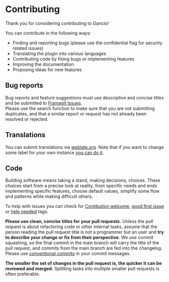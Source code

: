 # Contributing

Thank you for considering contributing to Gancio!


You can contribute in the following ways:

- Finding and reporting bugs (please use the confidential flag for security related issues)
- Translating the plugin into various languages
- Contributing code by fixing bugs or implementing features
- Improving the documentation
- Proposing ideas for new features


## Bug reports

Bug reports and feature suggestions must use descriptive and concise titles and be submitted to [Framagit Issues](https://framagit.org/les/gancio/-/issues).  
Please use the search function to make sure that you are not submitting duplicates, and that a similar report or request has not already been resolved or rejected.

## Translations

You can submit translations via [weblate.org](https://hosted.weblate.org/projects/gancio/). Note that if you want to change some label for your own instance [you can do it](https://gancio.org/install/config#user-locale).


## Code

Building software means taking a stand, making decisions, choices.
These choices start from a precise look at reality, from specific needs and ends implementing specific features, choose default values, simplify some flow and patterns while making difficult others.

To help with issues you can check for [Contibution welcome](https://framagit.org/les/gancio/-/issues/?sort=updated_desc&state=opened&label_name%5B%5D=Contribution%20welcome&first_page_size=100), [good first issue](https://framagit.org/les/gancio/-/issues/?sort=updated_desc&state=opened&label_name%5B%5D=good%20first%20issue&first_page_size=100 ) or [help needed](https://framagit.org/les/gancio/-/issues/?sort=updated_desc&state=opened&label_name%5B%5D=good%20first%20issue&first_page_size=100) tags.

**Please use clean, concise titles for your pull requests.** Unless the pull request is about refactoring code or other internal tasks, assume that the person reading the pull request title is not a programmer but an user and **try to describe your change or fix from their perspective**. We use commit squashing, so the final commit in the main branch will carry the title of the pull request, and commits from the main branch are fed into the changelog. 
Please use [conventional commits](https://www.conventionalcommits.org/en/v1.0.0/) in your commit messages.


**The smaller the set of changes in the pull request is, the quicker it can be reviewed and merged.** Splitting tasks into multiple smaller pull requests is often preferable.
